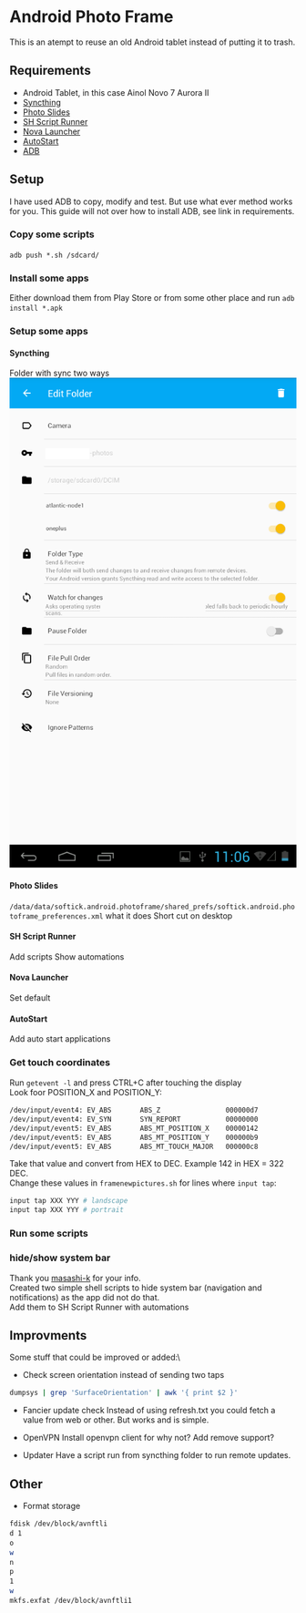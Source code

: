 # Android Photo Frame

This is an atempt to reuse an old Android tablet instead of putting it to trash.

## Requirements
- Android Tablet, in this case Ainol Novo 7 Aurora II
- [Syncthing](https://play.google.com/store/apps/details?id=com.nutomic.syncthingandroid "Syncthing")
- [Photo Slides](https://play.google.com/store/apps/details?id=softick.android.photoframe "Photo Slides")
- [SH Script Runner](https://play.google.com/store/apps/details?id=com.adamioan.scriptrunner "SH Script Runner")
- [Nova Launcher](https://play.google.com/store/apps/details?id=com.teslacoilsw.launcher "Nova Launcher")
- [AutoStart](https://play.google.com/store/apps/details?id=com.autostart "AutoStart")
- [ADB](https://www.xda-developers.com/install-adb-windows-macos-linux/ "ADB")

## Setup
I have used ADB to copy, modify and test. But use what ever method works for you. This guide will not over how to install ADB, see link in requirements.

### Copy some scripts
`adb push *.sh /sdcard/`

### Install some apps
Either download them from Play Store or from some other place and run `adb install *.apk`

### Setup some apps
#### Syncthing
Folder with sync two ways\
![alt text](Screenshots/syncthing_folder_type_send_receive.png)
#### Photo Slides
`/data/data/softick.android.photoframe/shared_prefs/softick.android.photoframe_preferences.xml`
what it does
Short cut on desktop
#### SH Script Runner
Add scripts
Show automations
#### Nova Launcher
Set default
#### AutoStart
Add auto start applications

### Get touch coordinates
Run `getevent -l` and press CTRL+C after touching the display\
Look foor POSITION_X and POSITION_Y:
```
/dev/input/event4: EV_ABS       ABS_Z                000000d7            
/dev/input/event4: EV_SYN       SYN_REPORT           00000000            
/dev/input/event5: EV_ABS       ABS_MT_POSITION_X    00000142            
/dev/input/event5: EV_ABS       ABS_MT_POSITION_Y    000000b9            
/dev/input/event5: EV_ABS       ABS_MT_TOUCH_MAJOR   000000c8      
```
Take that value and convert from HEX to DEC. Example 142 in HEX = 322 DEC.\
Change these values in `framenewpictures.sh` for lines where `input tap`:
```bash
input tap XXX YYY # landscape
input tap XXX YYY # portrait
```

### Run some scripts


### hide/show system bar
Thank you [masashi-k](https://masashi-k.blogspot.com/2013/09/hide-show-system-bar-of-android.html "masashi-k blog") for your info.\
Created two simple shell scripts to hide system bar (navigation and notifications) as the app did not do that.\
Add them to SH Script Runner with automations

## Improvments
Some stuff that could be improved or added:\
- Check screen orientation instead of sending two taps
```bash
dumpsys | grep 'SurfaceOrientation' | awk '{ print $2 }'
```

- Fancier update check
Instead of using refresh.txt you could fetch a value from web or other. But works and is simple.

- OpenVPN
Install openvpn client for why not? Add remove support?

- Updater
Have a script run from syncthing folder to run remote updates.

## Other
- Format storage
```bash
fdisk /dev/block/avnftli
d 1
o
w
n
p
1
w
mkfs.exfat /dev/block/avnftli1
```
